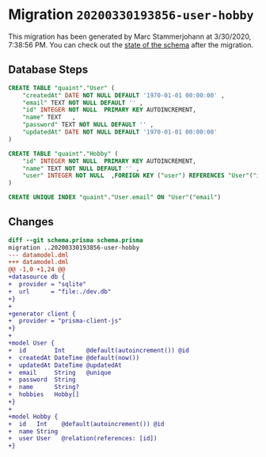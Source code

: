# Migration `20200330193856-user-hobby`

This migration has been generated by Marc Stammerjohann at 3/30/2020, 7:38:56 PM.
You can check out the [state of the schema](./schema.prisma) after the migration.

## Database Steps

```sql
CREATE TABLE "quaint"."User" (
    "createdAt" DATE NOT NULL DEFAULT '1970-01-01 00:00:00' ,
    "email" TEXT NOT NULL DEFAULT '' ,
    "id" INTEGER NOT NULL  PRIMARY KEY AUTOINCREMENT,
    "name" TEXT   ,
    "password" TEXT NOT NULL DEFAULT '' ,
    "updatedAt" DATE NOT NULL DEFAULT '1970-01-01 00:00:00' 
) 

CREATE TABLE "quaint"."Hobby" (
    "id" INTEGER NOT NULL  PRIMARY KEY AUTOINCREMENT,
    "name" TEXT NOT NULL DEFAULT '' ,
    "user" INTEGER NOT NULL  ,FOREIGN KEY ("user") REFERENCES "User"("id") ON DELETE CASCADE ON UPDATE CASCADE
) 

CREATE UNIQUE INDEX "quaint"."User.email" ON "User"("email")
```

## Changes

```diff
diff --git schema.prisma schema.prisma
migration ..20200330193856-user-hobby
--- datamodel.dml
+++ datamodel.dml
@@ -1,0 +1,24 @@
+datasource db {
+  provider = "sqlite"
+  url      = "file:./dev.db"
+}
+
+generator client {
+  provider = "prisma-client-js"
+}
+
+model User {
+  id        Int      @default(autoincrement()) @id
+  createdAt DateTime @default(now())
+  updatedAt DateTime @updatedAt
+  email     String   @unique
+  password  String
+  name      String?
+  hobbies   Hobby[]
+}
+
+model Hobby {
+  id   Int    @default(autoincrement()) @id
+  name String
+  user User   @relation(references: [id])
+}
```


